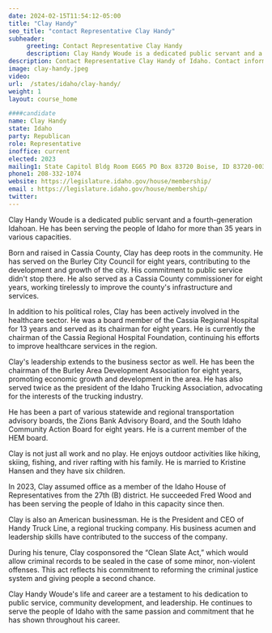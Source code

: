 ```yaml
---
date: 2024-02-15T11:54:12-05:00
title: "Clay Handy"
seo_title: "contact Representative Clay Handy"
subheader:
     greeting: Contact Representative Clay Handy
     description: Clay Handy Woude is a dedicated public servant and a fourth-generation Idahoan. He has been serving the people of Idaho for more than 35 years in various capacities. In 2023, Clay assumed office as a member of the Idaho House of Representatives from the 27th (B) district.
description: Contact Representative Clay Handy of Idaho. Contact information for Clay Handy includes email address, phone number, and mailing address.
image: clay-handy.jpeg
video:
url:  /states/idaho/clay-handy/
weight: 1
layout: course_home

####candidate
name: Clay Handy
state: Idaho
party: Republican
role: Representative
inoffice: current
elected: 2023
mailing1: State Capitol Bldg Room EG65 PO Box 83720 Boise, ID 83720-0038
phone1: 208-332-1074
website: https://legislature.idaho.gov/house/membership/
email : https://legislature.idaho.gov/house/membership/
twitter:
---
```


Clay Handy Woude is a dedicated public servant and a fourth-generation Idahoan. He has been serving the people of Idaho for more than 35 years in various capacities.

Born and raised in Cassia County, Clay has deep roots in the community. He has served on the Burley City Council for eight years, contributing to the development and growth of the city. His commitment to public service didn't stop there. He also served as a Cassia County commissioner for eight years, working tirelessly to improve the county's infrastructure and services.

In addition to his political roles, Clay has been actively involved in the healthcare sector. He was a board member of the Cassia Regional Hospital for 13 years and served as its chairman for eight years. He is currently the chairman of the Cassia Regional Hospital Foundation, continuing his efforts to improve healthcare services in the region.

Clay's leadership extends to the business sector as well. He has been the chairman of the Burley Area Development Association for eight years, promoting economic growth and development in the area. He has also served twice as the president of the Idaho Trucking Association, advocating for the interests of the trucking industry.

He has been a part of various statewide and regional transportation advisory boards, the Zions Bank Advisory Board, and the South Idaho Community Action Board for eight years. He is a current member of the HEM board.

Clay is not just all work and no play. He enjoys outdoor activities like hiking, skiing, fishing, and river rafting with his family. He is married to Kristine Hansen and they have six children.

In 2023, Clay assumed office as a member of the Idaho House of Representatives from the 27th (B) district. He succeeded Fred Wood and has been serving the people of Idaho in this capacity since then.

Clay is also an American businessman. He is the President and CEO of Handy Truck Line, a regional trucking company. His business acumen and leadership skills have contributed to the success of the company.

During his tenure, Clay cosponsored the “Clean Slate Act,” which would allow criminal records to be sealed in the case of some minor, non-violent offenses. This act reflects his commitment to reforming the criminal justice system and giving people a second chance.

Clay Handy Woude's life and career are a testament to his dedication to public service, community development, and leadership. He continues to serve the people of Idaho with the same passion and commitment that he has shown throughout his career.
